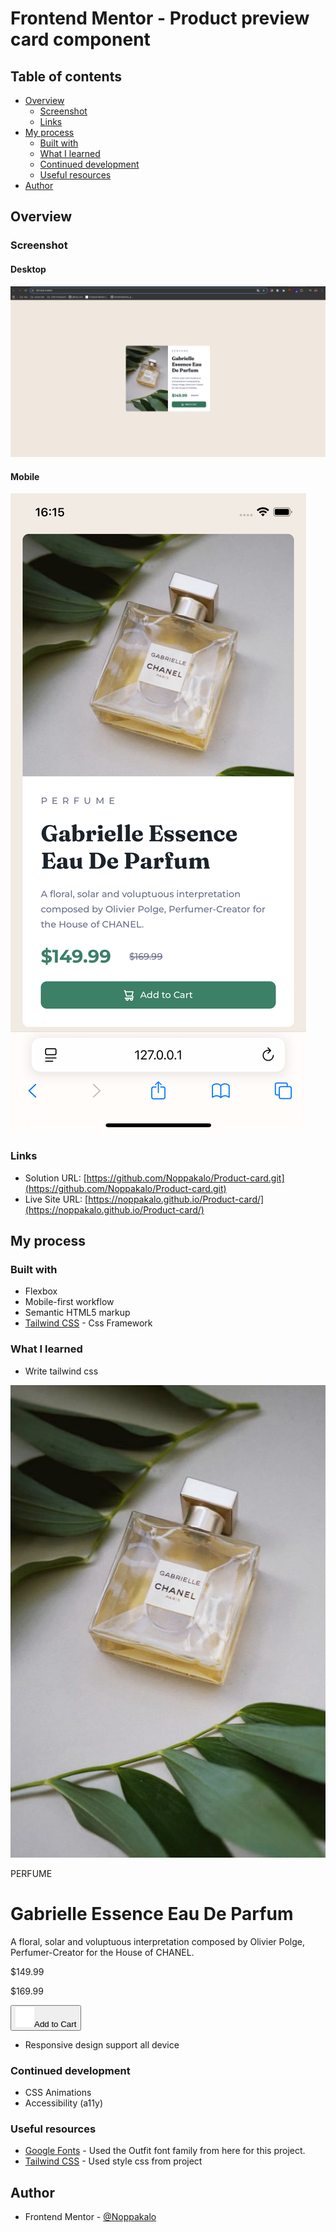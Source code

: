 # Frontend Mentor - Product preview card component

## Table of contents

-   [Overview](#overview)
    -   [Screenshot](#screenshot)
    -   [Links](#links)
-   [My process](#my-process)
    -   [Built with](#built-with)
    -   [What I learned](#what-i-learned)
    -   [Continued development](#continued-development)
    -   [Useful resources](#useful-resources)
-   [Author](#author)

## Overview

### Screenshot

#### Desktop

![Desktop Screenshot](./design/desktop-design.png)

#### Mobile

![Mobile Screenshot](./design/mobile-design.png)

### Links

-   Solution URL: [https://github.com/Noppakalo/Product-card.git](https://github.com/Noppakalo/Product-card.git)
-   Live Site URL: [https://noppakalo.github.io/Product-card/](https://noppakalo.github.io/Product-card/)

## My process

### Built with

-   Flexbox
-   Mobile-first workflow
-   Semantic HTML5 markup
-   [Tailwind CSS](https://tailwindcss.com/) - Css Framework

### What I learned

-   Write tailwind css

 <main class="container flex items-center justify-center m-auto h-svh">
            <div
                class="max-w-lg w-full h-[400px] flex bg-white rounded-lg max-md:flex-col max-md:h-[650px] mx-4"
            >
                <img
                    src="./images/image-product-desktop.jpg"
                    alt="image-product-desktop"
                    class="w-1/2 object-cover rounded-l-lg max-md:w-full max-md:rounded-t-lg max-md:rounded-bl-none max-md:size-80 max-md:object-[65%_25%]"
                />
                <div
                    class="w-1/2 p-6 flex flex-col justify-between max-md:w-full max-md:h-full"
                >
                    <p
                        class="text-xs font-medium text-[var(--gray)] tracking-[0.5em]"
                    >
                        PERFUME
                    </p>
                    <h1>Gabrielle Essence Eau De Parfum</h1>
                    <p class="text-xs/5 font-medium text-[var(--gray)]">
                        A floral, solar and voluptuous interpretation composed
                        by Olivier Polge, Perfumer-Creator for the House of
                        CHANEL.
                    </p>
                    <div class="flex items-center gap-6">
                        <p class="text-2xl font-bold text-[var(--green500)]">
                            $149.99
                        </p>
                        <p
                            class="text-xs font-medium line-through text-[var(--gray)]"
                        >
                            $169.99
                        </p>
                    </div>
                    <button
                        class="bg-[var(--green500)] px-4 py-2.5 rounded-lg text-xs text-white font-medium cursor-pointer hover:bg-[var(--green700)]"
                    >
                        <img
                            src="./images/icon-cart.svg"
                            alt="add to cart"
                            class="inline-block mr-2 w-3.5 h-3.5"
                        /><span>Add to Cart</span>
                    </button>
                </div>
            </div>
        </main>

-   Responsive design support all device

### Continued development

-   CSS Animations
-   Accessibility (a11y)

### Useful resources

-   [Google Fonts](https://fonts.google.com/) - Used the Outfit font family from here for this project.
-   [Tailwind CSS](https://tailwindcss.com) - Used style css from project

## Author

-   Frontend Mentor - [@Noppakalo](https://www.frontendmentor.io/profile/Noppakalo)
